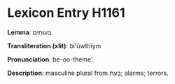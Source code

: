 # Lexicon Entry H1161

**Lemma**: בִּעוּתִים

**Transliteration (xlit)**: biʻûwthîym

**Pronunciation**: be-oo-theme'

**Description**:
masculine plural from בָּעַת; alarms; terrors.
